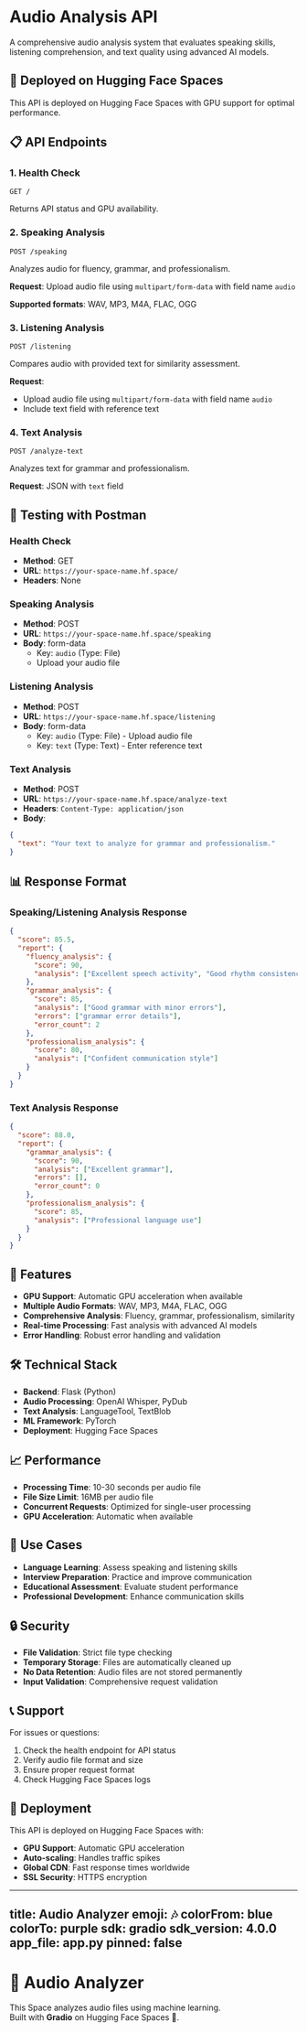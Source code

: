 # Audio Analysis API

A comprehensive audio analysis system that evaluates speaking skills, listening comprehension, and text quality using advanced AI models.

## 🚀 **Deployed on Hugging Face Spaces**

This API is deployed on Hugging Face Spaces with GPU support for optimal performance.

## 📋 **API Endpoints**

### **1. Health Check**
```http
GET /
```
Returns API status and GPU availability.

### **2. Speaking Analysis**
```http
POST /speaking
```
Analyzes audio for fluency, grammar, and professionalism.

**Request**: Upload audio file using `multipart/form-data` with field name `audio`

**Supported formats**: WAV, MP3, M4A, FLAC, OGG

### **3. Listening Analysis**
```http
POST /listening
```
Compares audio with provided text for similarity assessment.

**Request**: 
- Upload audio file using `multipart/form-data` with field name `audio`
- Include text field with reference text

### **4. Text Analysis**
```http
POST /analyze-text
```
Analyzes text for grammar and professionalism.

**Request**: JSON with `text` field

## 🧪 **Testing with Postman**

### **Health Check**
- **Method**: GET
- **URL**: `https://your-space-name.hf.space/`
- **Headers**: None

### **Speaking Analysis**
- **Method**: POST
- **URL**: `https://your-space-name.hf.space/speaking`
- **Body**: form-data
  - Key: `audio` (Type: File)
  - Upload your audio file

### **Listening Analysis**
- **Method**: POST
- **URL**: `https://your-space-name.hf.space/listening`
- **Body**: form-data
  - Key: `audio` (Type: File) - Upload audio file
  - Key: `text` (Type: Text) - Enter reference text

### **Text Analysis**
- **Method**: POST
- **URL**: `https://your-space-name.hf.space/analyze-text`
- **Headers**: `Content-Type: application/json`
- **Body**: 
```json
{
  "text": "Your text to analyze for grammar and professionalism."
}
```

## 📊 **Response Format**

### **Speaking/Listening Analysis Response**
```json
{
  "score": 85.5,
  "report": {
    "fluency_analysis": {
      "score": 90,
      "analysis": ["Excellent speech activity", "Good rhythm consistency"]
    },
    "grammar_analysis": {
      "score": 85,
      "analysis": ["Good grammar with minor errors"],
      "errors": ["grammar error details"],
      "error_count": 2
    },
    "professionalism_analysis": {
      "score": 80,
      "analysis": ["Confident communication style"]
    }
  }
}
```

### **Text Analysis Response**
```json
{
  "score": 88.0,
  "report": {
    "grammar_analysis": {
      "score": 90,
      "analysis": ["Excellent grammar"],
      "errors": [],
      "error_count": 0
    },
    "professionalism_analysis": {
      "score": 85,
      "analysis": ["Professional language use"]
    }
  }
}
```

## 🔧 **Features**

- **GPU Support**: Automatic GPU acceleration when available
- **Multiple Audio Formats**: WAV, MP3, M4A, FLAC, OGG
- **Comprehensive Analysis**: Fluency, grammar, professionalism, similarity
- **Real-time Processing**: Fast analysis with advanced AI models
- **Error Handling**: Robust error handling and validation

## 🛠️ **Technical Stack**

- **Backend**: Flask (Python)
- **Audio Processing**: OpenAI Whisper, PyDub
- **Text Analysis**: LanguageTool, TextBlob
- **ML Framework**: PyTorch
- **Deployment**: Hugging Face Spaces

## 📈 **Performance**

- **Processing Time**: 10-30 seconds per audio file
- **File Size Limit**: 16MB per audio file
- **Concurrent Requests**: Optimized for single-user processing
- **GPU Acceleration**: Automatic when available

## 🎯 **Use Cases**

- **Language Learning**: Assess speaking and listening skills
- **Interview Preparation**: Practice and improve communication
- **Educational Assessment**: Evaluate student performance
- **Professional Development**: Enhance communication skills

## 🔒 **Security**

- **File Validation**: Strict file type checking
- **Temporary Storage**: Files are automatically cleaned up
- **No Data Retention**: Audio files are not stored permanently
- **Input Validation**: Comprehensive request validation

## 📞 **Support**

For issues or questions:
1. Check the health endpoint for API status
2. Verify audio file format and size
3. Ensure proper request format
4. Check Hugging Face Spaces logs

## 🚀 **Deployment**

This API is deployed on Hugging Face Spaces with:
- **GPU Support**: Automatic GPU acceleration
- **Auto-scaling**: Handles traffic spikes
- **Global CDN**: Fast response times worldwide
- **SSL Security**: HTTPS encryption
---
title: Audio Analyzer
emoji: 🎶
colorFrom: blue
colorTo: purple
sdk: gradio
sdk_version: 4.0.0
app_file: app.py
pinned: false
---

# 🎵 Audio Analyzer

This Space analyzes audio files using machine learning.  
Built with **Gradio** on Hugging Face Spaces 🚀.
